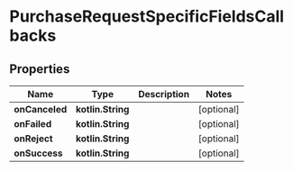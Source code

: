 
# PurchaseRequestSpecificFieldsCallbacks

## Properties
Name | Type | Description | Notes
------------ | ------------- | ------------- | -------------
**onCanceled** | **kotlin.String** |  |  [optional]
**onFailed** | **kotlin.String** |  |  [optional]
**onReject** | **kotlin.String** |  |  [optional]
**onSuccess** | **kotlin.String** |  |  [optional]



